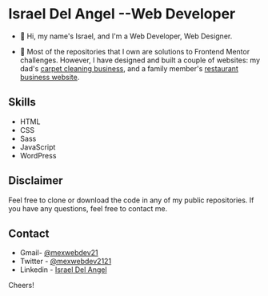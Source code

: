 # Israel Del Angel --Web Developer

- 👋 Hi, my name's Israel, and I'm a Web Developer, Web Designer. 


- 🌱 Most of the repositories that I own are solutions to Frontend Mentor challenges. However, I have designed and built a couple of websites: my dad's [carpet cleaning business](https://serviciodelangel.com), and a family member's [restaurant business website](https://pipoham274.netlify.app/). 


## Skills


- HTML
- CSS
- Sass
- JavaScript
- WordPress


## Disclaimer

Feel free to clone or download the code in any of my public repositories. If you have any questions, feel free to contact me.


## Contact

- Gmail- [@mexwebdev21](mailto:mexwebdev21@gmail.com)
- Twitter - [@mexwebdev2121](https://www.twitter.com/mexwebdev2121)
- Linkedin - [Israel Del Angel](https://www.linkedin.com/in/idelangel)


Cheers!


